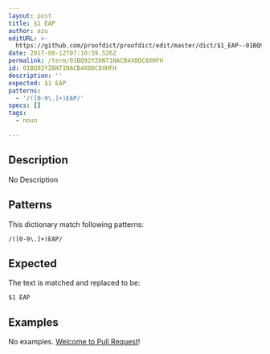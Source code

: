 ```yaml
---
layout: post
title: $1 EAP
author: azu
editURL: >-
  https://github.com/proofdict/proofdict/edit/master/dict/$1_EAP--01BQ92YZ6NT1NACB4X0DC8XHFH.yml
date: 2017-08-12T07:10:59.526Z
permalink: /term/01BQ92YZ6NT1NACB4X0DC8XHFH
id: 01BQ92YZ6NT1NACB4X0DC8XHFH
description: ''
expected: $1 EAP
patterns:
  - '/([0-9\.]+)EAP/'
specs: []
tags:
  - noun

---
```


## Description

No Description 

## Patterns

This dictionary match following patterns:

    /([0-9\.]+)EAP/

## Expected

The text is matched and replaced to be:

    $1 EAP

## Examples

No examples. [Welcome to Pull Request](https://github.com/jser/jser.info/edit/master/dict/$1_EAP--01BQ92YZ6NT1NACB4X0DC8XHFH.yml)!
